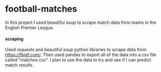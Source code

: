 # football-matches

In this project I used beautiful soup to scrape match data from teams in the English Premier League.

#### scraping
Used requests and beautiful soup python libraries to scrape data from https://fbref.com/. Then used pandas to export all of the data into a csv file called "matches.csv". I plan to use the data to try and see if I can predict match results.
